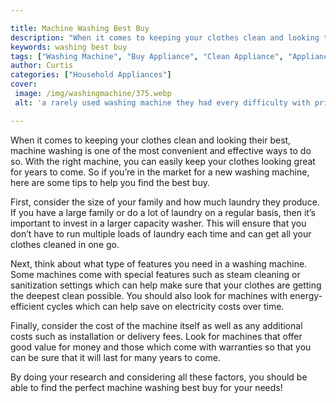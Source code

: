 ```yaml
---

title: Machine Washing Best Buy
description: "When it comes to keeping your clothes clean and looking their best, machine washing is one of the most convenient and effective wa...keep going and find out"
keywords: washing best buy
tags: ["Washing Machine", "Buy Appliance", "Clean Appliance", "Appliance Guide"]
author: Curtis
categories: ["Household Appliances"]
cover: 
 image: /img/washingmachine/375.webp
 alt: 'a rarely used washing machine they had every difficulty with prior'

---
```


When it comes to keeping your clothes clean and looking their best, machine washing is one of the most convenient and effective ways to do so. With the right machine, you can easily keep your clothes looking great for years to come. So if you’re in the market for a new washing machine, here are some tips to help you find the best buy.

First, consider the size of your family and how much laundry they produce. If you have a large family or do a lot of laundry on a regular basis, then it’s important to invest in a larger capacity washer. This will ensure that you don’t have to run multiple loads of laundry each time and can get all your clothes cleaned in one go.

Next, think about what type of features you need in a washing machine. Some machines come with special features such as steam cleaning or sanitization settings which can help make sure that your clothes are getting the deepest clean possible. You should also look for machines with energy-efficient cycles which can help save on electricity costs over time.

Finally, consider the cost of the machine itself as well as any additional costs such as installation or delivery fees. Look for machines that offer good value for money and those which come with warranties so that you can be sure that it will last for many years to come.

By doing your research and considering all these factors, you should be able to find the perfect machine washing best buy for your needs!
